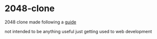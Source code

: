 # 2048-clone

2048 clone made following a [guide](https://www.youtube.com/watch?v=wOVEe9eawXc)

not intended to be anything useful just getting used to web development
